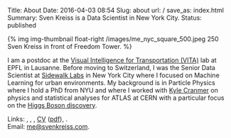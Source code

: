 Title: About
Date: 2016-04-03 08:54
Slug: about
url: /
save_as: index.html
Summary: Sven Kreiss is a Data Scientist in New York City.
Status: published


<!-- {% img img-thumbnail float-right http://www.gravatar.com/avatar/1838de72eb5ce4b000c41c06dedb52c4.png?s=180 %} -->
{% img img-thumbnail float-right /images/me_nyc_square_500.jpeg 250 Sven Kreiss in front of Freedom Tower. %}

I am a postdoc at the [Visual Intelligence for Transportation (VITA)](https://vita.epfl.ch/)
lab at EPFL in Lausanne.
Before moving to Switzerland, I was the Senior Data Scientist at
[Sidewalk Labs](https://www.sidewalklabs.com) in New York City
where I focused on Machine Learning for urban environments. My background is in Particle Physics
where I hold a PhD from NYU and where I worked with
[Kyle Cranmer](http://theoryandpractice.org/) on physics and statistical
analyses for ATLAS at CERN with a particular focus
on the [Higgs Boson discovery](/projects.html#discovery).

Links:
<span style="white-space: nowrap">[<i class="fa fa-github"></i>](https://github.com/svenkreiss/)</span>,
<span style="white-space: nowrap">[<i class="fa fa-twitter"></i>](https://twitter.com/svenkreiss)</span>,
<span style="white-space: nowrap">[<i class="fa fa-linkedin-square"></i>](https://www.linkedin.com/in/svenkreiss/)</span>,
<span style="white-space: nowrap">[<i class="fa fa-file-text"></i> CV](/files/cv.html) ([pdf](/files/cv.pdf))</span>,
<span style="white-space: nowrap">[<i class="fa fa-rss"></i>](/feeds/all.atom.xml)</span>.<br />
Email: <span style="white-space: nowrap">[<i class="fa fa-envelope"></i> me@svenkreiss.com](mailto:me@svenkreiss.com)</span>.

